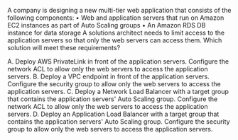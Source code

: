 A company is designing a new multi-tier web application that consists of the following components: 
• Web and application servers that run on Amazon EC2 instances as part of Auto Scaling groups 
• An Amazon RDS DB instance for data storage 
A solutions architect needs to limit access to the application servers so that only the web servers can access them. Which solution will meet these requirements? 

A. Deploy AWS PrivateLink in front of the application servers. Configure the network ACL to allow only the web servers to access the application servers. 
B. Deploy a VPC endpoint in front of the application servers. Configure the security group to allow only the web servers to access the application servers. 
C. Deploy a Network Load Balancer with a target group that contains the application servers' Auto Scaling group. Configure the network ACL to allow only the web servers to access the application servers. 
D. Deploy an Application Load Balancer with a target group that contains the application servers' Auto Scaling group. Configure the security group to allow only the web servers to access the application servers.
